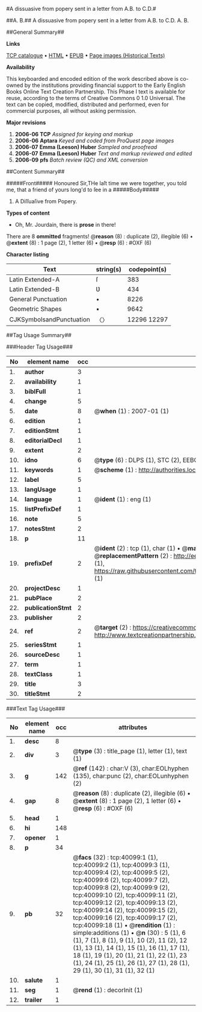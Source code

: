 #A dissuasive from popery sent in a letter from A.B. to C.D.#

##A. B.##
A dissuasive from popery sent in a letter from A.B. to C.D.
A. B.

##General Summary##

**Links**

[TCP catalogue](http://www.ota.ox.ac.uk/tcp/)  • 
[HTML](http://tei.it.ox.ac.uk/tcp/Texts-HTML/free/A29/A29730.html)  • 
[EPUB](http://tei.it.ox.ac.uk/tcp/Texts-EPUB/free/A29/A29730.epub) • 
[Page images (Historical Texts)](https://data.historicaltexts.jisc.ac.uk/view?pubId=eebo-07708772e&pageId=eebo-07708772e-40099-1)

**Availability**

This keyboarded and encoded edition of the
	       work described above is co-owned by the institutions
	       providing financial support to the Early English Books
	       Online Text Creation Partnership. This Phase I text is
	       available for reuse, according to the terms of Creative
	       Commons 0 1.0 Universal. The text can be copied,
	       modified, distributed and performed, even for
	       commercial purposes, all without asking permission.

**Major revisions**

1. __2006-06__ __TCP__ *Assigned for keying and markup*
1. __2006-06__ __Aptara__ *Keyed and coded from ProQuest page images*
1. __2006-07__ __Emma (Leeson) Huber__ *Sampled and proofread*
1. __2006-07__ __Emma (Leeson) Huber__ *Text and markup reviewed and edited*
1. __2006-09__ __pfs__ *Batch review (QC) and XML conversion*

##Content Summary##

#####Front#####
Honoured Sir,THe laſt time we were together, you told
me, that a friend of yours long'd to
ſee in a 
#####Body#####

1. A Diſſuaſive from Popery.

**Types of content**

  * Oh, Mr. Jourdain, there is **prose** in there!

There are 8 **ommitted** fragments! 
 @__reason__ (8) : duplicate (2), illegible (6)  •  @__extent__ (8) : 1 page (2), 1 letter (6)  •  @__resp__ (6) : #OXF (6)

**Character listing**


|Text|string(s)|codepoint(s)|
|---|---|---|
|Latin Extended-A|ſ|383|
|Latin Extended-B|Ʋ|434|
|General Punctuation|•|8226|
|Geometric Shapes|▪|9642|
|CJKSymbolsandPunctuation|〈〉|12296 12297|

##Tag Usage Summary##

###Header Tag Usage###

|No|element name|occ|attributes|
|---|---|---|---|
|1.|__author__|3||
|2.|__availability__|1||
|3.|__biblFull__|1||
|4.|__change__|5||
|5.|__date__|8| @__when__ (1) : 2007-01 (1)|
|6.|__edition__|1||
|7.|__editionStmt__|1||
|8.|__editorialDecl__|1||
|9.|__extent__|2||
|10.|__idno__|6| @__type__ (6) : DLPS (1), STC (2), EEBO-CITATION (1), OCLC (1), VID (1)|
|11.|__keywords__|1| @__scheme__ (1) : http://authorities.loc.gov/ (1)|
|12.|__label__|5||
|13.|__langUsage__|1||
|14.|__language__|1| @__ident__ (1) : eng (1)|
|15.|__listPrefixDef__|1||
|16.|__note__|5||
|17.|__notesStmt__|2||
|18.|__p__|11||
|19.|__prefixDef__|2| @__ident__ (2) : tcp (1), char (1)  •  @__matchPattern__ (2) : ([0-9\-]+):([0-9IVX]+) (1), (.+) (1)  •  @__replacementPattern__ (2) : http://eebo.chadwyck.com/downloadtiff?vid=$1&page=$2 (1), https://raw.githubusercontent.com/textcreationpartnership/Texts/master/tcpchars.xml#$1 (1)|
|20.|__projectDesc__|1||
|21.|__pubPlace__|2||
|22.|__publicationStmt__|2||
|23.|__publisher__|2||
|24.|__ref__|2| @__target__ (2) : https://creativecommons.org/publicdomain/zero/1.0/ (1), http://www.textcreationpartnership.org/docs/. (1)|
|25.|__seriesStmt__|1||
|26.|__sourceDesc__|1||
|27.|__term__|1||
|28.|__textClass__|1||
|29.|__title__|3||
|30.|__titleStmt__|2||


###Text Tag Usage###

|No|element name|occ|attributes|
|---|---|---|---|
|1.|__desc__|8||
|2.|__div__|3| @__type__ (3) : title_page (1), letter (1), text (1)|
|3.|__g__|142| @__ref__ (142) : char:V (3), char:EOLhyphen (135), char:punc (2), char:EOLunhyphen (2)|
|4.|__gap__|8| @__reason__ (8) : duplicate (2), illegible (6)  •  @__extent__ (8) : 1 page (2), 1 letter (6)  •  @__resp__ (6) : #OXF (6)|
|5.|__head__|1||
|6.|__hi__|148||
|7.|__opener__|1||
|8.|__p__|34||
|9.|__pb__|32| @__facs__ (32) : tcp:40099:1 (1), tcp:40099:2 (1), tcp:40099:3 (1), tcp:40099:4 (2), tcp:40099:5 (2), tcp:40099:6 (2), tcp:40099:7 (2), tcp:40099:8 (2), tcp:40099:9 (2), tcp:40099:10 (2), tcp:40099:11 (2), tcp:40099:12 (2), tcp:40099:13 (2), tcp:40099:14 (2), tcp:40099:15 (2), tcp:40099:16 (2), tcp:40099:17 (2), tcp:40099:18 (1)  •  @__rendition__ (1) : simple:additions (1)  •  @__n__ (30) : 5 (1), 6 (1), 7 (1), 8 (1), 9 (1), 10 (2), 11 (2), 12 (1), 13 (1), 14 (1), 15 (1), 16 (1), 17 (1), 18 (1), 19 (1), 20 (1), 21 (1), 22 (1), 23 (1), 24 (1), 25 (1), 26 (1), 27 (1), 28 (1), 29 (1), 30 (1), 31 (1), 32 (1)|
|10.|__salute__|1||
|11.|__seg__|1| @__rend__ (1) : decorInit (1)|
|12.|__trailer__|1||
